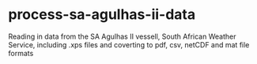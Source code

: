 # process-sa-agulhas-ii-data
Reading in data from the SA Agulhas II vessell, South African Weather Service, including .xps files and coverting to pdf, csv, netCDF and mat file formats
